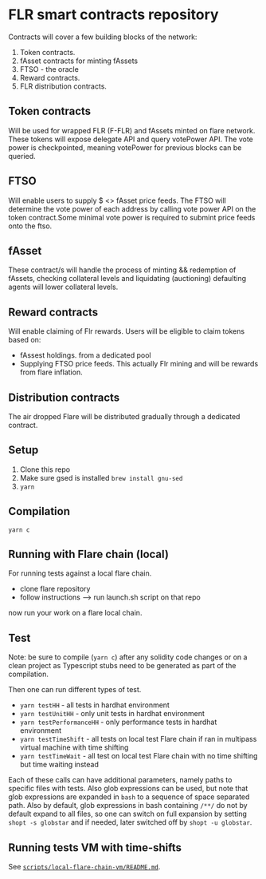 # FLR smart contracts repository

Contracts will cover a few building blocks of the network:

1. Token contracts.
2. fAsset contracts for minting fAssets
3. FTSO - the oracle
4. Reward contracts.
5. FLR distribution contracts.

## Token contracts 

Will be used for wrapped FLR (F-FLR) and fAssets minted on flare network. These tokens will expose delegate API and query votePower API. The vote power is checkpointed, meaning votePower for previous blocks can be queried.

## FTSO 

Will enable users to supply $ <> fAsset price feeds. The FTSO will determine the vote power of each address by calling vote power API on the token contract.Some minimal vote power is required to submint price feeds onto the ftso.

## fAsset
These contract/s will handle the process of minting && redemption of fAssets, checking collateral levels and liquidating (auctioning) defaulting agents will lower collateral levels.
## Reward contracts

Will enable claiming of Flr rewards.
Users will be eligible to claim tokens based on:
- fAssest holdings. from a dedicated pool
- Supplying FTSO price feeds. This actually Flr mining and will be rewards from flare inflation.

## Distribution contracts
The air dropped Flare will be distributed gradually through a dedicated contract.

## Setup

1. Clone this repo
2. Make sure gsed is installed `brew install gnu-sed`
3. `yarn`


## Compilation
`yarn c`

## Running with Flare chain (local)
For running tests against a local flare chain.
- clone flare repository
- follow instructions --> run launch.sh script on that repo

now run your work on a flare local chain.

## Test

Note: be sure to compile (`yarn c`) after any solidity code changes or on a clean project as Typescript stubs need to be generated as part of the compilation. 

Then one can run different types of test.

- `yarn testHH` - all tests in hardhat environment
- `yarn testUnitHH` - only unit tests in hardhat environment
- `yarn testPerformanceHH` - only performance tests in hardhat environment
- `yarn testTimeShift` - all tests on local test Flare chain if ran in multipass virtual machine with time shifting
- `yarn testTimeWait` - all test on local test Flare chain with no time shifting but time waiting instead

Each of these calls can have additional parameters, namely paths to specific files with tests. Also glob expressions can be used, but note that glob expressions are expanded in `bash` to a sequence of space separated path. Also by default, glob expressions in bash containing `/**/` do not by default expand to all files, so one can switch on full expansion by setting `shopt -s globstar` and if needed, later switched off by `shopt -u globstar`.

## Running tests VM with time-shifts

See [`scripts/local-flare-chain-vm/README.md`](scripts/local-flare-chain-vm/README.md).
